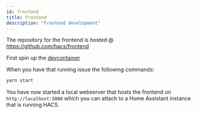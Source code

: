 ```yaml
---
id: frontend
title: Frontend
description: "Frontend development"
---
```


The repository for the frontend is hosted @ https://github.com/hacs/frontend

First spin up the [devcontainer](/docs/developer/devcontainer)

When you have that running issue the following commands:

```bash
yarn start
```

You have now started a local webserver that hosts the frontend on `http://localhost:5000` which you can attach to a Home Assistant instance that is running HACS.
